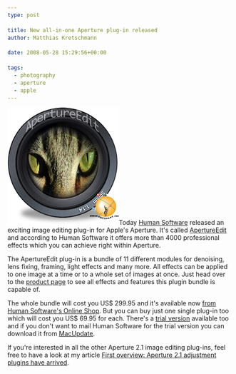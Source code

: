 ```yaml
---
type: post

title: New all-in-one Aperture plug-in released
author: Matthias Kretschmann

date: 2008-05-28 15:29:56+00:00

tags:
  - photography
  - aperture
  - apple
---
```


![ApertureEdit](../media/apertureedit_logo.png)Today [Human Software](http://www.humansoftware.com) released an exciting image editing plug-in for Apple's Aperture. It's called [ApertureEdit](http://www.humansoftware.com/pages1200/ApertureEdit/HSapertureedit11.html) and according to Human Software it offers more than 4000 professional effects which you can achieve right within Aperture.

<!-- more -->

The ApertureEdit plug-in is a bundle of 11 different modules for denoising, lens fixing, framing, light effects and many more. All effects can be applied to one image at a time or to a whole set of images at once. Just head over to the [product page](http://www.humansoftware.com/pages1200/ApertureEdit/HSapertureedit11.html) to see all effects and features this plugin bundle is capable of.

The whole bundle will cost you US$ 299.95 and it's available now [from Human Software's Online Shop](http://shareit1.element5.com/programs.html?productid=300256595&languageid=1&cart=1&cookies=1). But you can buy just one single plug-in too which will cost you US$ 69.95 for each. There's a [trial version](http://www.humansoftware.com/pages1200/ApertureEdit/HSapertureedit_trial.html) available too and if you don't want to mail Human Software for the trial version you can download it from [MacUpdate](http://www.macupdate.com/info.php/id/27639/apertureedit).

If you're interested in all the other Aperture 2.1 image editing plug-ins, feel free to have a look at my article [First overview: Aperture 2.1 adjustment plugins have arrived](http://www.kremalicious.com/2008/05/first-aperture-adjustment-plugins-have-arrived/).
